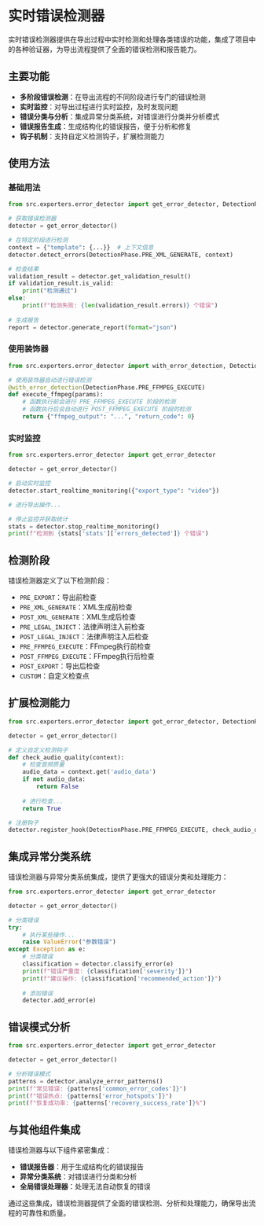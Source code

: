 # 实时错误检测器

实时错误检测器提供在导出过程中实时检测和处理各类错误的功能，集成了项目中的各种验证器，为导出流程提供了全面的错误检测和报告能力。

## 主要功能

- **多阶段错误检测**：在导出流程的不同阶段进行专门的错误检测
- **实时监控**：对导出过程进行实时监控，及时发现问题
- **错误分类与分析**：集成异常分类系统，对错误进行分类并分析模式
- **错误报告生成**：生成结构化的错误报告，便于分析和修复
- **钩子机制**：支持自定义检测钩子，扩展检测能力

## 使用方法

### 基础用法

```python
from src.exporters.error_detector import get_error_detector, DetectionPhase

# 获取错误检测器
detector = get_error_detector()

# 在特定阶段进行检测
context = {"template": {...}}  # 上下文信息
detector.detect_errors(DetectionPhase.PRE_XML_GENERATE, context)

# 检查结果
validation_result = detector.get_validation_result()
if validation_result.is_valid:
    print("检测通过")
else:
    print(f"检测失败: {len(validation_result.errors)} 个错误")
    
# 生成报告
report = detector.generate_report(format="json")
```

### 使用装饰器

```python
from src.exporters.error_detector import with_error_detection, DetectionPhase

# 使用装饰器自动进行错误检测
@with_error_detection(DetectionPhase.PRE_FFMPEG_EXECUTE)
def execute_ffmpeg(params):
    # 函数执行前会进行 PRE_FFMPEG_EXECUTE 阶段的检测
    # 函数执行后会自动进行 POST_FFMPEG_EXECUTE 阶段的检测
    return {"ffmpeg_output": "...", "return_code": 0}
```

### 实时监控

```python
from src.exporters.error_detector import get_error_detector

detector = get_error_detector()

# 启动实时监控
detector.start_realtime_monitoring({"export_type": "video"})

# 进行导出操作...

# 停止监控并获取统计
stats = detector.stop_realtime_monitoring()
print(f"检测到 {stats['stats']['errors_detected']} 个错误")
```

## 检测阶段

错误检测器定义了以下检测阶段：

- `PRE_EXPORT`：导出前检查
- `PRE_XML_GENERATE`：XML生成前检查
- `POST_XML_GENERATE`：XML生成后检查
- `PRE_LEGAL_INJECT`：法律声明注入前检查
- `POST_LEGAL_INJECT`：法律声明注入后检查
- `PRE_FFMPEG_EXECUTE`：FFmpeg执行前检查
- `POST_FFMPEG_EXECUTE`：FFmpeg执行后检查
- `POST_EXPORT`：导出后检查
- `CUSTOM`：自定义检查点

## 扩展检测能力

```python
from src.exporters.error_detector import get_error_detector, DetectionPhase

detector = get_error_detector()

# 定义自定义检测钩子
def check_audio_quality(context):
    # 检查音频质量
    audio_data = context.get('audio_data')
    if not audio_data:
        return False
        
    # 进行检查...
    return True

# 注册钩子
detector.register_hook(DetectionPhase.PRE_FFMPEG_EXECUTE, check_audio_quality)
```

## 集成异常分类系统

错误检测器与异常分类系统集成，提供了更强大的错误分类和处理能力：

```python
from src.exporters.error_detector import get_error_detector

detector = get_error_detector()

# 分类错误
try:
    # 执行某些操作...
    raise ValueError("参数错误")
except Exception as e:
    # 分类错误
    classification = detector.classify_error(e)
    print(f"错误严重度: {classification['severity']}")
    print(f"建议操作: {classification['recommended_action']}")
    
    # 添加错误
    detector.add_error(e)
```

## 错误模式分析

```python
from src.exporters.error_detector import get_error_detector

detector = get_error_detector()

# 分析错误模式
patterns = detector.analyze_error_patterns()
print(f"常见错误: {patterns['common_error_codes']}")
print(f"错误热点: {patterns['error_hotspots']}")
print(f"恢复成功率: {patterns['recovery_success_rate']}%")
```

## 与其他组件集成

错误检测器与以下组件紧密集成：

- **错误报告器**：用于生成结构化的错误报告
- **异常分类系统**：对错误进行分类和分析
- **全局错误处理器**：处理无法自动恢复的错误

通过这些集成，错误检测器提供了全面的错误检测、分析和处理能力，确保导出流程的可靠性和质量。 